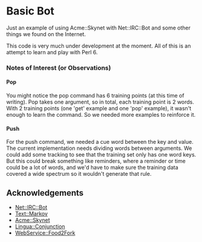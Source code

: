 # Basic Bot

Just an example of using Acme::Skynet with Net::IRC::Bot and some other things we found on the Internet.

This code is very much under development at the moment.  All of this is an attempt to learn and play with Perl 6.

### Notes of Interest (or Observations)

#### Pop

You might notice the pop command has 6 training points (at this time of writing).  Pop takes one argument, so in total, each training point is 2 words.  With 2 training points (one 'get' example and one 'pop' example), it wasn't enough to learn the command.  So we needed more examples to reinforce it.

#### Push

For the push command, we needed a cue word between the key and value.  The current implementation needs dividing words between arguments.  We could add some tracking to see that the training set only has one word keys.  But this could break something like reminders, where a reminder or time could be a lot of words, and we'd have to make sure the training data covered a wide spectrum so it wouldn't generate that rule.

## Acknowledgements

* [Net::IRC::Bot](https://github.com/TiMBuS/Net--IRC)
* [Text::Markov](https://github.com/bbkr/text_markov)
* [Acme::Skynet](https://github.com/kmwallio/Acme-Skynet)
* [Lingua::Conjunction](https://github.com/zoffixznet/perl6-Lingua-Conjunction)
* [WebService::Food2Fork](https://github.com/kmwallio/p6-WebService-Food2Fork)
